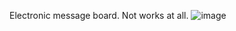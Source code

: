Electronic message board. Not works at all.
![image](https://user-images.githubusercontent.com/91399921/160301723-975fe997-b281-4b56-b68b-c4d99cba5801.png)
